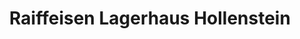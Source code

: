 ---
title: "Raiffeisen Lagerhaus Hollenstein"
url: /hollenstein-an-der-ybbs/raiffeisen-lagerhaus-hollenstein/
shop: Baumarkt
---
